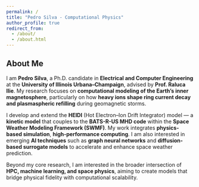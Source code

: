 ```yaml
---
permalink: /
title: "Pedro Silva - Computational Physics"
author_profile: true
redirect_from: 
  - /about/
  - /about.html
---
```


## About Me

I am **Pedro Silva**, a Ph.D. candidate in **Electrical and Computer Engineering** at the **University of Illinois Urbana–Champaign**, advised by **Prof. Raluca Ilie**. My research focuses on **computational modeling of the Earth’s inner magnetosphere**, particularly on how **heavy ions shape ring current decay and plasmaspheric refilling** during geomagnetic storms.  

I develop and extend the **HEIDI** (Hot Electron–Ion Drift Integrator) model — a **kinetic model** that couples to the **BATS-R-US MHD code** within the **Space Weather Modeling Framework (SWMF)**. My work integrates **physics-based simulation**, **high-performance computing**. I am also interested in emerging **AI techniques** such as **graph neural networks** and **diffusion-based surrogate models** to accelerate and enhance space weather prediction.  

Beyond my core research, I am interested in the broader intersection of **HPC, machine learning, and space physics**, aiming to create models that bridge physical fidelity with computational scalability.
